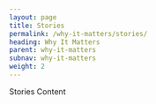 ```yaml
---
layout: page
title: Stories
permalink: /why-it-matters/stories/
heading: Why It Matters
parent: why-it-matters
subnav: why-it-matters
weight: 2
---
```



<section class="p-b-md">
	<p class="lead">Stories Content</p>
</section>
